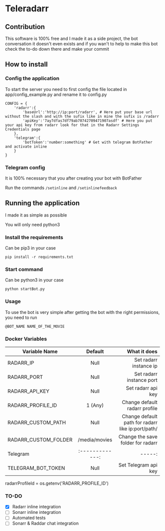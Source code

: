 # Teleradarr

## Contribution
This software is 100% free and I made it as a side project, the bot conversation it doesn't even exists and if you wan't to help to make this bot check the to-do down there and make your commit

## How to install

### Config the application
To start the server you need to first config the file located in app/config_example.py and rename it to config.py

```
CONFIG = {
    'radarr':{
        'baseUrl':'http://ip:port/radarr', # Here put your base url without the slash and with the sufix like in mine the sufix is /radarr
        'apiKey':'7ay7dfas7df79ab70742709471907asdf' # Here you put your api key from radarr look for that in the Radarr Settings Credentials page
    },
    'telegram':{
        'botToken':'number:something' # Get with telegram BotFather and activate inline
    }
}
```

### Telegram config
It is 100% necessary that you after creating your bot with BotFather

Run the commands
```/setinline```
and
```/setinlinefeedback```

## Running the application
I made it as simple as possible

You will only need python3

### Install the requirements
Can be pip3 in your case

```
pip install -r requirements.txt
```

### Start command
Can be python3 in your case

```
python startBot.py
```

### Usage
To use the bot is very simple after getting the bot with the right permissions, you need to run

```
@BOT_NAME NAME_OF_THE_MOVIE
```

### Docker Variables
| Variable Name | Default | What it does
| ------------- |:-------------:| -----:|
| RADARR_IP | Null | Set radarr instance ip|
| RADARR_PORT | Null | Set radarr instance port|
| RADARR_API_KEY | Null | Set radarr api key|
| RADARR_PROFILE_ID | 1 (Any) | Change default radarr profile|
| RADARR_CUSTOM_PATH | Null | Change default path for radarr like ip:port/path/|
| RADARR_CUSTOM_FOLDER | /media/movies | Change the save folder for radarr|
| Telegram |:-------------:| -----:|
|TELEGRAM_BOT_TOKEN | Null | Set Telegram api key|

radarrProfileId = os.getenv('RADARR_PROFILE_ID')
### TO-DO
- [x] Radarr inline integration
- [ ] Sonarr inline integration
- [ ] Automated tests
- [ ] Sonarr & Raddar chat integration
